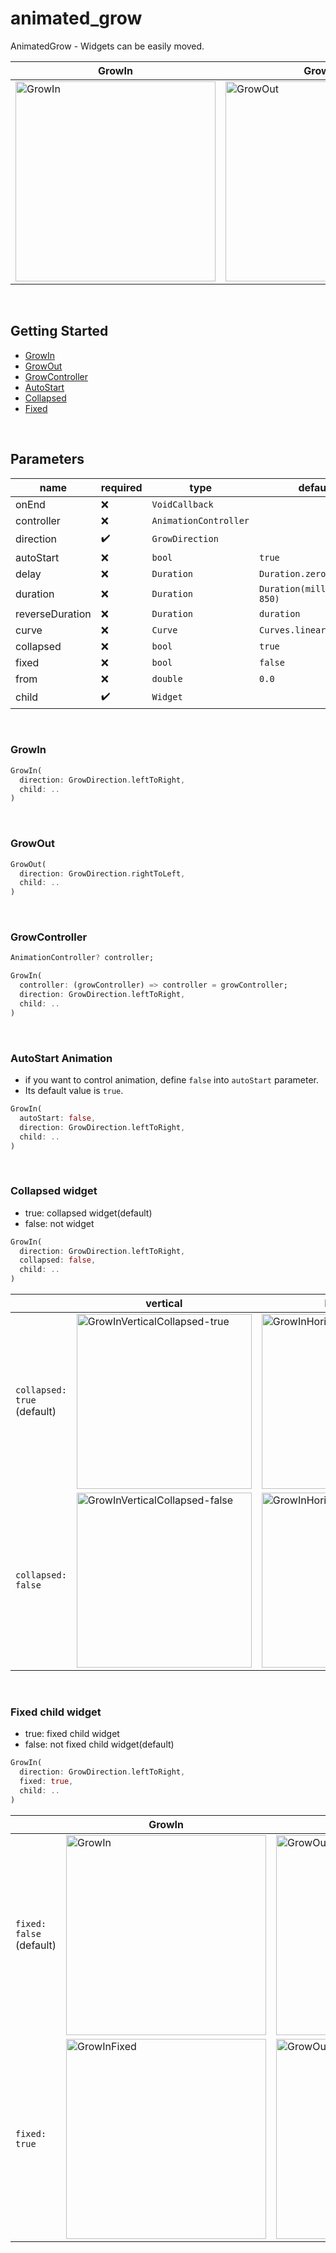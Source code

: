 # animated_grow
AnimatedGrow - Widgets can be easily moved.

|GrowIn|GrowOut|
|-|-|
|<img src="https://github.com/user-attachments/assets/3aab7800-5513-4324-a0e7-ffef2c5f5528" alt="GrowIn"  width="320">|<img src="https://github.com/user-attachments/assets/ec587eec-34e4-4717-8b3b-e346ec218bd6" alt="GrowOut" width="320">|

<br/>

## Getting Started
- [GrowIn](#growin)
- [GrowOut](#growout)
- [GrowController](#growcontroller)
- [AutoStart](#autostart-animation)
- [Collapsed](#collapsed-widget)
- [Fixed](#fixed-child-widget)

<br/>

## Parameters
| name            | required           | type                  | default                       |
|-----------------|--------------------|-----------------------|-------------------------------|
| onEnd           | :x:                | `VoidCallback`        |                               |
| controller      | :x:                | `AnimationController` |                               |
| direction       | :heavy_check_mark: | `GrowDirection`       |                               |
| autoStart       | :x:                | `bool`                | `true`                        |
| delay           | :x:                | `Duration`            | `Duration.zero`               |
| duration        | :x:                | `Duration`            | `Duration(milliseconds: 850)` |
| reverseDuration | :x:                | `Duration`            | `duration`                    |
| curve           | :x:                | `Curve`               | `Curves.linear`               |
| collapsed       | :x:                | `bool`                | `true`                        |
| fixed           | :x:                | `bool`                | `false`                       |
| from            | :x:                | `double`              | `0.0`                         |
| child           | :heavy_check_mark: | `Widget`              |                               | 

<br/>

### GrowIn
```dart
GrowIn(
  direction: GrowDirection.leftToRight,
  child: ..
)
```
<br/>

### GrowOut
```dart
GrowOut(
  direction: GrowDirection.rightToLeft,
  child: ..
)
```
<br/>

### GrowController
```dart
AnimationController? controller;

GrowIn(
  controller: (growController) => controller = growController;
  direction: GrowDirection.leftToRight,
  child: ..
)
```
<br/>


### AutoStart Animation
- if you want to control animation, define `false` into `autoStart` parameter.
- Its default value is `true`.

```dart
GrowIn(
  autoStart: false,
  direction: GrowDirection.leftToRight,
  child: ..
)
```

<br/>

### Collapsed widget
- true: collapsed widget(default)
- false: not widget

```dart
GrowIn(
  direction: GrowDirection.leftToRight,
  collapsed: false,
  child: ..
)
```


| | vertical | horizontal |
|-|-|-|
| `collapsed: true`</br>(default) | <img src="https://github.com/user-attachments/assets/624b1607-72bc-4074-b201-33b8b4f9352d" alt="GrowInVerticalCollapsed-true"  width="280"> | <img src="https://github.com/user-attachments/assets/40c1a902-acff-4913-8bcb-fb6be357be55" alt="GrowInHorizontalCollapsed-true"  width="280"> |
| `collapsed: false` | <img src="https://github.com/user-attachments/assets/49f1b09b-67a0-4338-aa86-69fc9a4b2f96" alt="GrowInVerticalCollapsed-false" width="280"> | <img src="https://github.com/user-attachments/assets/865bb560-60e6-48ee-bae2-c8f62acc5f27" alt="GrowInHorizontalCollapsed-false" width="280"> |

<br/>

### Fixed child widget
- true: fixed child widget
- false: not fixed child widget(default)

```dart
GrowIn(
  direction: GrowDirection.leftToRight,
  fixed: true,
  child: ..
)
```
||GrowIn|GrowOut|
|-|-|-|
| `fixed: false`<br/>(default) |<img src="https://github.com/user-attachments/assets/3aab7800-5513-4324-a0e7-ffef2c5f5528" alt="GrowIn"  width="320">|<img src="https://github.com/user-attachments/assets/ec587eec-34e4-4717-8b3b-e346ec218bd6" alt="GrowOut" width="320">|
| `fixed: true` |<img src="https://github.com/user-attachments/assets/44b58bf6-2319-42a6-bdb3-82aca69890fc" alt="GrowInFixed"  width="320">|<img src="https://github.com/user-attachments/assets/aa9637a5-0c63-4dcc-a5c9-3fb0032b8094" alt="GrowOut" width="320">|
